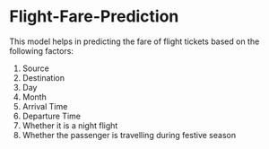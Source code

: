 # Flight-Fare-Prediction
This model helps in predicting the fare of flight tickets based on the following factors:
1. Source
2. Destination
3. Day
4. Month
5. Arrival Time
6. Departure Time
7. Whether it is a night flight 
8. Whether the passenger is travelling during festive season
